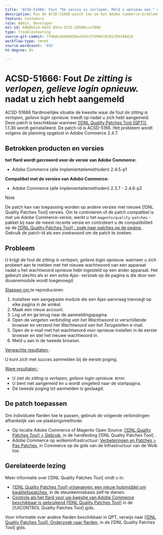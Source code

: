 ```yaml
---
title: 'ACSD-51666: Fout "De sessie is verlopen. Meld u opnieuw aan." nadat u zich hebt aangemeld'
description: Pas de ACSD-51666-patch toe om het Adobe Commerce-probleem op te lossen waarbij de fout *De sessie is verlopen. Meld u opnieuw aan.* treedt op nadat u zich hebt aangemeld.
feature: Customers
role: Admin, Developer
exl-id: 8968b314-6625-45fa-9733-20560cca7089
type: Troubleshooting
source-git-commit: 7fdb02a6d89d50ea593c5fd99d78101f89198424
workflow-type: tm+mt
source-wordcount: '455'
ht-degree: 0%

---
```


# ACSD-51666: Fout *De zitting is verlopen, gelieve login opnieuw.* nadat u zich hebt aangemeld

ACSD-51666 flardmoeilijke situatie de kwestie waar de fout *de zitting is verlopen, gelieve login opnieuw.* treedt op nadat u zich hebt aangemeld. Deze patch is beschikbaar wanneer [[!DNL Quality Patches Tool (QPT)] &#x200B;](https://experienceleague.adobe.com/nl/docs/commerce-operations/tools/quality-patches-tool/quality-patches-tool-to-self-serve-quality-patches) 1.1.36 wordt geïnstalleerd. De patch-id is ACSD-5166. Het probleem wordt volgens de planning opgelost in Adobe Commerce 2.4.7.

## Betrokken producten en versies

**het flard wordt gecreeerd voor de versie van Adobe Commerce:**

* Adobe Commerce (alle implementatiemethoden) 2.4.5-p1

**Compatibel met de versies van Adobe Commerce:**

* Adobe Commerce (alle implementatiemethoden) 2.3.7 - 2.4.6-p2

>[!NOTE]
>
>De patch kan van toepassing worden op andere versies met nieuwe [!DNL Quality Patches Tool] versies. Om te controleren of de patch compatibel is met uw Adobe Commerce-versie, werkt u het `magento/quality-patches` -pakket bij naar de meest recente versie en controleert u de compatibiliteit op de [[!DNL Quality Patches Tool] : zoek naar patches op de pagina &#x200B;](https://experienceleague.adobe.com/tools/commerce-quality-patches/index.html?lang=nl-NL) . Gebruik de patch-id als een zoekwoord om de patch te zoeken.

## Probleem

U krijgt de fout *de zitting is verlopen, gelieve login opnieuw.* wanneer u zich probeert aan te melden met het nieuwe wachtwoord van een apparaat nadat u het wachtwoord opnieuw hebt ingesteld op een ander apparaat. Het gebeurt slechts als er een extra Ajax- verzoek op de pagina is die door een douanemodule wordt toegevoegd.

<u> Stappen om </u> te reproduceren:

1. Installeer een aangepaste module die een Ajax-aanvraag toevoegt op elke pagina in de winkel.
1. Maak een nieuw account.
1. Log uit en ga terug naar de aanmeldingspagina.
1. Open de *vergeten verbinding van het Wachtwoord* in verschillende browser en verzend het *Wachtwoord van het Terugstellen* e-mail.
1. Open de e-mail met het wachtwoord voor opnieuw instellen in de eerste browser en stel het nieuwe wachtwoord in.
1. Meld u aan in de tweede browser.

<u> Verwachte resultaten </u>:

U kunt zich met succes aanmelden bij de eerste poging.

<u> Ware resultaten </u>:

* U ziet *de zitting is verlopen, gelieve login opnieuw.* error.
* U bent niet aangemeld en u wordt omgeleid naar de startpagina.
* De tweede poging tot aanmelden is geslaagd.

## De patch toepassen

Om individuele flarden toe te passen, gebruik de volgende verbindingen afhankelijk van uw plaatsingsmethode:

* Op locatie Adobe Commerce of Magento Open Source: [[!DNL Quality Patches Tool] > Gebruik &#x200B;](/help/tools/quality-patches-tool/usage.md) in de handleiding [!DNL Quality Patches Tool] .
* Adobe Commerce op wolkeninfrastructuur: [&#x200B; Verbeteringen en Patches > Pas Patches &#x200B;](https://experienceleague.adobe.com/docs/commerce-cloud-service/user-guide/develop/upgrade/apply-patches.html?lang=nl-NL) in Commerce op de gids van de Infrastructuur van de Wolk toe.

## Gerelateerde lezing

Meer informatie over [!DNL Quality Patches Tool] vindt u in:

* [[!DNL Quality Patches Tool]  vrijgegeven: een nieuw hulpmiddel om kwaliteitspatches &#x200B;](https://experienceleague.adobe.com/nl/docs/commerce-operations/tools/quality-patches-tool/quality-patches-tool-to-self-serve-quality-patches) in de steunkennisbasis zelf-te dienen.
* [&#x200B; Controle als het flard voor uw kwestie van Adobe Commerce beschikbaar is gebruikend  [!DNL Quality Patches Tool]](/help/tools/quality-patches-tool/patches-available-in-qpt/check-patch-for-magento-issue-with-magento-quality-patches.md) in de [!UICONTROL Quality Patches Tool] gids.


Voor informatie over andere flarden beschikbaar in QPT, verwijs naar [[!DNL Quality Patches Tool]: Onderzoek naar flarden &#x200B;](https://experienceleague.adobe.com/tools/commerce-quality-patches/index.html?lang=nl-NL) in de [!DNL Quality Patches Tool] gids.
